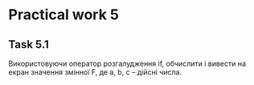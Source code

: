 # Practical work 5

## Task 5.1
Використовуючи оператор розгалудження if, обчислити і вивести на екран значення змінної F, де a, b, c – дійсні числа.
